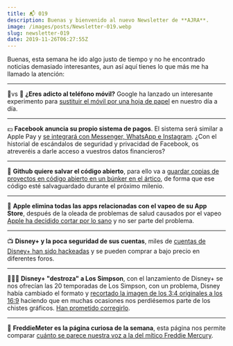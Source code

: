 ```yaml
---
title: 📬 019
description: Buenas y bienvenido al nuevo Newsletter de **AJRA**.
image: /images/posts/Newsletter-019.webp
slug: newsletter-019
date: 2019-11-26T06:27:55Z
---
```


Buenas, esta semana he ido algo justo de tiempo y no he encontrado noticias demasiado interesantes, aun así aquí tienes lo que más me ha llamado la atención:

---

📱vs 📝 **¿Eres adicto al teléfono móvil?**
Google ha lanzado un interesante experimento para [sustituir el móvil por una hoja de papel](https://www.technologyreview.es/s/11602/google-combatira-la-adiccion-al-movil-con-un-telefono-de-papel) en nuestro día a día.

---

💵 **Facebook anuncia su propio sistema de pagos**.
El sistema será similar a Apple Pay y [se integrará con Messenger, WhatsApp e Instagram](https://www.xataka.com/empresas-y-economia/facebook-pay-nueva-apuesta-mark-zuckerberg-para-ofrecer-pagos-moviles-usando-facebook-messenger-instagram-whatsapp).
¿Con el historial de escándalos de seguridad y privacidad de Facebook, os atreveréis a darle acceso a vuestros datos financieros?

---

🧊 **Github quiere salvar el código abierto**, para ello va a [guardar copias de proyectos en código abierto en un búnker en el ártico](https://venturebeat.com/2019/11/13/github-launches-arctic-code-vault-to-preserve-open-source-software-for-1000-years/), de forma que ese código esté salvaguardado durante el próximo milenio.

---

🚬 **Apple elimina todas las apps relacionadas con el vapeo de su App Store**, después de la oleada de problemas de salud causados por el vapeo [Apple ha decidido cortar por lo sano](https://es.gizmodo.com/apple-elimina-todas-las-aplicaciones-de-vapeadores-y-ci-1839894628) y no ser parte del problema.

---

📺 **Disney+ y la poca seguridad de sus cuentas**, miles de [cuentas de Disney+ han sido hackeadas](https://www.genbeta.com/actualidad/miles-cuentas-robadas-disney-aparecen-gratis-a-venta-foros-hacking) y se pueden comprar a bajo precio en diferentes foros.

---

🤦🏻‍♂️ **Disney+ "destroza" a Los Simpson**, con el lanzamiento de Disney+ se nos ofrecían las 20 temporadas de Los Simpson, con un problema, Disney había cambiado el formato y [recortado la imagen de los 3:4 originales a los 16:9](https://hipertextual.com/2019/11/simpson-disney-plus-formato) haciendo que en muchas ocasiones nos perdiésemos parte de los chistes gráficos. [Han prometido corregirlo](https://hipertextual.com/2019/11/simpson-disney-plus-arreglara-formato).

---

🎤 **FreddieMeter es la página curiosa de la semana**, esta página nos permite comparar [cuánto se parece nuestra voz a la del mítico Freddie Mercury](https://freddiemeter.withyoutube.com/).